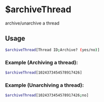 # $archiveThread

archive/unarchive a thread

## Usage

```bash
$archiveThread[Thread ID;Archive? (yes/no)]
```

### Example (Archiving a thread):
```bash
$archiveThread[1024373454578917426]


```

### Example (Unarchiving a thread):
```bash
$archiveThread[1024373454578917426;no]
```